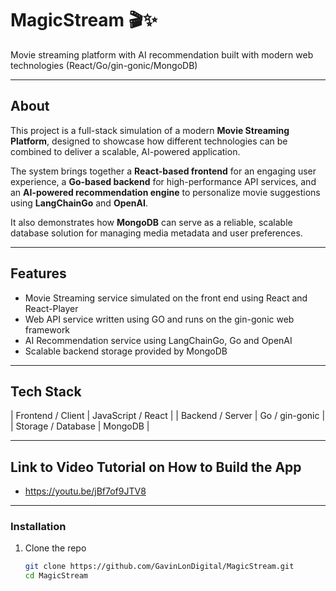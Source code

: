 # MagicStream 🎬✨

Movie streaming platform with AI recommendation built with modern web technologies (React/Go/gin-gonic/MongoDB) 

---

## About  

This project is a full-stack simulation of a modern **Movie Streaming Platform**, designed to showcase how different technologies can be combined to deliver a scalable, AI-powered application.  

The system brings together a **React-based frontend** for an engaging user experience, a **Go-based backend** for high-performance API services, and an **AI-powered recommendation engine** to personalize movie suggestions using **LangChainGo** and **OpenAI**.  

It also demonstrates how **MongoDB** can serve as a reliable, scalable database solution for managing media metadata and user preferences.  

---

## Features

- Movie Streaming service simulated on the front end using React and React-Player
- Web API service written using GO and runs on the gin-gonic web framework 
- AI Recommendation service using LangChainGo, Go and OpenAI
- Scalable backend storage provided by MongoDB

---

## Tech Stack

| Frontend / Client | JavaScript / React |
| Backend / Server | Go / gin-gonic |
| Storage / Database | MongoDB |
 
---

## Link to Video Tutorial on How to Build the App
- https://youtu.be/jBf7of9JTV8

---

### Installation

1. Clone the repo  
   ```bash
   git clone https://github.com/GavinLonDigital/MagicStream.git
   cd MagicStream
